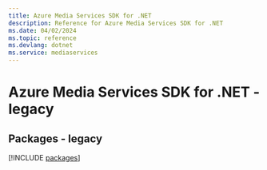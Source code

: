 ```yaml
---
title: Azure Media Services SDK for .NET
description: Reference for Azure Media Services SDK for .NET
ms.date: 04/02/2024
ms.topic: reference
ms.devlang: dotnet
ms.service: mediaservices
---
```

# Azure Media Services SDK for .NET - legacy
## Packages - legacy
[!INCLUDE [packages](media-services-index.md)]